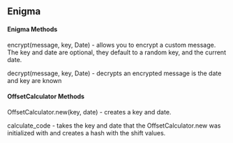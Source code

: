 ## Enigma

#### Enigma Methods
encrypt(message, key, Date) - allows you to encrypt a custom message. The key and date are optional, they default to a random key, and the current date.

decrypt(message, key, Date) - decrypts an encrypted message is the date and key are known

#### OffsetCalculator Methods
OffsetCalculator.new(key, date) - creates a key and date.

calculate_code - takes the key and date that the OffsetCalculator.new was initialized with and creates a hash with the shift values.
